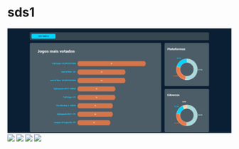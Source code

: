 # sds1

<img src=application-images/0.JPG />
<img src=application-images/0(1).JPG />
<img src=application-images/0(2).JPG />
<img src=application-images/0(3).JPG />
<img src=application-images/0(4).JPG />

